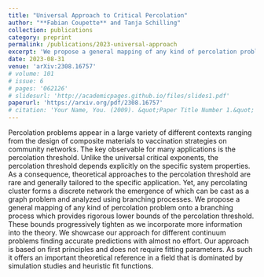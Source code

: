 ```yaml
---
title: "Universal Approach to Critical Percolation"
author: "**Fabian Coupette** and Tanja Schilling"
collection: publications
category: preprint
permalink: /publications/2023-universal-approach
excerpt: 'We propose a general mapping of any kind of percolation problem onto a branching process, providing rigorous lower bounds for the percolation threshold.'
date: 2023-08-31
venue: 'arXiv:2308.16757'
# volume: 101
# issue: 6
# pages: '062126'
# slidesurl: 'http://academicpages.github.io/files/slides1.pdf'
paperurl: 'https://arxiv.org/pdf/2308.16757'
# citation: 'Your Name, You. (2009). &quot;Paper Title Number 1.&quot; <i>Journal 1</i>. 1(1).'
---
```


Percolation problems appear in a large variety of different contexts ranging from the design of composite materials to vaccination strategies on community networks. The key observable for many applications is the percolation threshold. Unlike the universal critical exponents, the percolation threshold depends explicitly on the specific system properties. As a consequence, theoretical approaches to the percolation threshold are rare and generally tailored to the specific application. Yet, any percolating cluster forms a discrete network the emergence of which can be cast as a graph problem and analyzed using branching processes. We propose a general mapping of any kind of percolation problem onto a branching process which provides rigorous lower bounds of the percolation threshold. These bounds progressively tighten as we incorporate more information into the theory. We showcase our approach for different continuum problems finding accurate predictions with almost no effort. Our approach is based on first principles and does not require fitting parameters. As such it offers an important theoretical reference in a field that is dominated by simulation studies and heuristic fit functions.